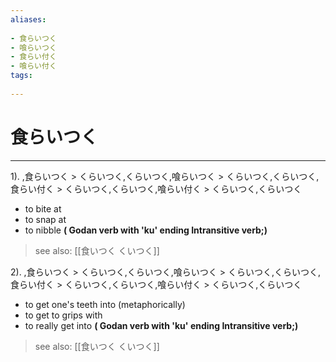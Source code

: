 ```yaml
---
aliases:
    
- 食らいつく
- 喰らいつく
- 食らい付く
- 喰らい付く
tags:
    
---
```


# 食らいつく
---
1).
,食らいつく > くらいつく,くらいつく,喰らいつく > くらいつく,くらいつく,食らい付く > くらいつく,くらいつく,喰らい付く > くらいつく,くらいつく

- to bite at
- to snap at
- to nibble
**( Godan verb with 'ku' ending Intransitive verb;)**
> see also:  [[食いつく くいつく]]
            
2).
,食らいつく > くらいつく,くらいつく,喰らいつく > くらいつく,くらいつく,食らい付く > くらいつく,くらいつく,喰らい付く > くらいつく,くらいつく

- to get one's teeth into (metaphorically)
- to get to grips with
- to really get into
**( Godan verb with 'ku' ending Intransitive verb;)**
> see also:  [[食いつく くいつく]]
            